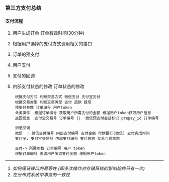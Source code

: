 ### 第三方支付总结 ###
#### 支付流程 ####
     
1. 用户生成订单 订单有效时间(30分钟)
2. 根据用户选择的支付方式调用相关的接口
3. 订单的预支付
4. 用户支付
5. 支付的回调
6. 内部支付状态的修改 订单状态的修改

	    根据支付方式 判断交易方式 微信支付 支付宝支付
	    根据交易类型 判断交易类型 支付 退款 提现
	    预支付参数 订单编号 用户token
	    业务操作  根据订单编号 获取用户所需支付的金额 根据用户token获取用户信息
	    返回信息  支付宝交易号 订单编号 ||  微信预支付会话标识 prepay_id 订单编号
	    
	    消息回调
	    微信  : 微信支付编号 内部支付编号 支付金额 付款银行(微信) 支付完成时间
	    支付宝: 支付宝交易号 内部支付编号 支付总额 交易当前状态
	    	 
	    支付-> 所需参数 订单编号 用户 token
	    根据订单编号 查询用户所需支付金额 根据用户token
	    
---
1. *如何保证接口的幂等性 (即多次操作对存储系统的影响始终只有一次)*
2. *在分布式系统中事务的一致性*

    
    	 